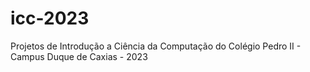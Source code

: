 # icc-2023
Projetos de Introdução a Ciência da Computação do Colégio Pedro II - Campus Duque de Caxias - 2023
